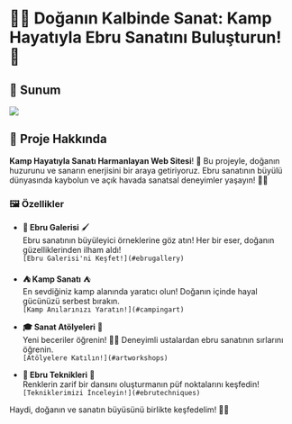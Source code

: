 # 🌿🎨 Doğanın Kalbinde Sanat: Kamp Hayatıyla Ebru Sanatını Buluşturun! 🌟

## 💼 Sunum
![](sanat.gif)



## 📖 Proje Hakkında
**Kamp Hayatıyla Sanatı Harmanlayan Web Sitesi**! 🎉 Bu projeyle, doğanın huzurunu ve sanarın enerjisini bir araya getiriyoruz. Ebru sanatının büyülü dünyasında kaybolun ve açık havada sanatsal deneyimler yaşayın! 🌈✨

### 🖼️ Özellikler
- **🎨 Ebru Galerisi** 🖌️  
  Ebru sanatının büyüleyici örneklerine göz atın! Her bir eser, doğanın güzelliklerinden ilham aldı!  
  `[Ebru Galerisi'ni Keşfet!](#ebrugallery)`

- **⛺ Kamp Sanatı** ⛺  
  En sevdiğiniz kamp alanında yaratıcı olun! Doğanın içinde hayal gücünüzü serbest bırakın.  
  `[Kamp Anılarınızı Yaratın!](#campingart)`

- **🎓 Sanat Atölyeleri** 🎨  
  Yeni beceriler öğrenin! 🧑‍🎨 Deneyimli ustalardan ebru sanatının sırlarını öğrenin.  
  `[Atölyelere Katılın!](#artworkshops)`

- **🌊 Ebru Teknikleri** 🌊  
  Renklerin zarif bir dansını oluşturmanın püf noktalarını keşfedin!  
  `[Tekniklerimizi İnceleyin!](#ebrutechniques)`

Haydi, doğanın ve sanatın büyüsünü birlikte keşfedelim! 🌈💖





